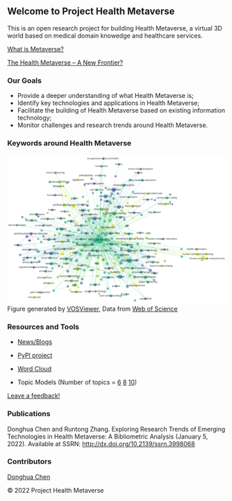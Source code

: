 ## Welcome to Project Health Metaverse

This is an open research project for building Health Metaverse, a virtual 3D world based on medical domain knowedge and healthcare services. 

[What is Metaverse?](word_clouds/what-is-metaverse.md)

[The Health Metaverse – A New Frontier?](https://coruzant.com/health-tech/the-health-metaverse-a-new-frontier/)

### Our Goals

- Provide a deeper understanding of what Health Metaverse is;
- Identify key technologies and applications in Health Metaverse;
- Facilitate the building of Health Metaverse based on existing information technology;
- Monitor challenges and research trends around Health Metaverse.

### Keywords around Health Metaverse

![Virtual Reality in Healthcare](images/metaverse-virtual-reality.png)
Figure generated by [VOSViewer](https://www.vosviewer.com/), Data from [Web of Science](https://www.webofknowledge.com/)

### Resources and Tools

- [News/Blogs](https://github.com/dhchenx/Health-Metaverse)

- [PyPI project](https://pypi.org/project/health-metaverse/)

- [Word Cloud](word_clouds/health_metaverse_wordcloud.md)

- Topic Models (Number of topics = [6](topic_models/health_metaverse_6.html)  [8](topic_models/health_metaverse_8.html) [10](topic_models/health_metaverse_10.html))

[Leave a feedback!](https://github.com/Health-Metaverse/health-metaverse.github.io/issues)

### Publications

Donghua Chen and Runtong Zhang. Exploring Research Trends of Emerging Technologies in Health Metaverse: A Bibliometric Analysis (January 5, 2022). Available at SSRN: http://dx.doi.org/10.2139/ssrn.3998068

### Contributors

[Donghua Chen](https://github.com/dhchenx)


© 2022 Project Health Metaverse